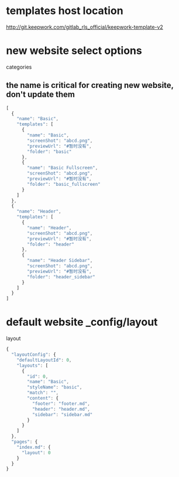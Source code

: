 # templates host location
http://git.keepwork.com/gitlab_rls_official/keepwork-template-v2

# new website select options
categories
## the name is critical for creating new website, don't update them
```javascript
[
  {
    "name": "Basic",
    "templates": [
      {
        "name": "Basic",
        "screenShot": "abcd.png",
        "previewUrl": "#暂时没有",
        "folder": "basic"
      },
      {
        "name": "Basic Fullscreen",
        "screenShot": "abcd.png",
        "previewUrl": "#暂时没有",
        "folder": "basic_fullscreen"
      }
    ]
  },
  {
    "name": "Header",
    "templates": [
      {
        "name": "Header",
        "screenShot": "abcd.png",
        "previewUrl": "#暂时没有",
        "folder": "header"
      },
      {
        "name": "Header Sidebar",
        "screenShot": "abcd.png",
        "previewUrl": "#暂时没有",
        "folder": "header_sidebar"
      }
    ]
  }
]

```

# default website _config/layout
layout
```javascript
{
  "layoutConfig": {
    "defaultLayoutId": 0,
    "layouts": [
      {
        "id": 0,
        "name": "Basic",
        "styleName": "basic",
        "match": "",
        "content": {
          "footer": "footer.md",
          "header": "header.md",
          "sidebar": "sidebar.md"
        }
      }
    ]
  },
  "pages": {
    "index.md": {
      "layout": 0
    }
  }
}

```